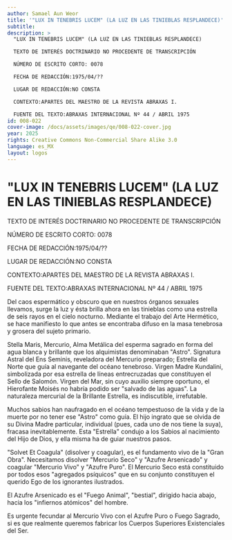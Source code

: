 ```yaml
---
author: Samael Aun Weor
title: '"LUX IN TENEBRIS LUCEM" (LA LUZ EN LAS TINIEBLAS RESPLANDECE)'
subtitle:
description: >
  "LUX IN TENEBRIS LUCEM" (LA LUZ EN LAS TINIEBLAS RESPLANDECE)

  TEXTO DE INTERÉS DOCTRINARIO NO PROCEDENTE DE TRANSCRIPCIÓN

  NÚMERO DE ESCRITO CORTO: 0078

  FECHA DE REDACCIÓN:1975/04/??

  LUGAR DE REDACCIÓN:NO CONSTA

  CONTEXTO:APARTES DEL MAESTRO DE LA REVISTA ABRAXAS I.

  FUENTE DEL TEXTO:ABRAXAS INTERNACIONAL Nº 44 / ABRIL 1975
id: 008-022
cover-image: /docs/assets/images/qe/008-022-cover.jpg
year: 2025
rights: Creative Commons Non-Commercial Share Alike 3.0
language: es_MX
layout: logos
---
```

# "LUX IN TENEBRIS LUCEM" (LA LUZ EN LAS TINIEBLAS RESPLANDECE)

TEXTO DE INTERÉS DOCTRINARIO NO PROCEDENTE DE TRANSCRIPCIÓN

NÚMERO DE ESCRITO CORTO: 0078

FECHA DE REDACCIÓN:1975/04/??

LUGAR DE REDACCIÓN:NO CONSTA

CONTEXTO:APARTES DEL MAESTRO DE LA REVISTA ABRAXAS I.

FUENTE DEL TEXTO:ABRAXAS INTERNACIONAL Nº 44 / ABRIL 1975

Del caos espermático y obscuro que en nuestros órganos sexuales llevamos, surge la luz y ésta brilla ahora en las tinieblas como una estrella de seis rayos en el cielo nocturno. Mediante el trabajo del Arte Hermético, se hace manifiesto lo que antes se encontraba difuso en la masa tenebrosa y grosera del sujeto primario.

Stella Maris, Mercurio, Alma Metálica del esperma sagrado en forma del agua blanca y brillante que los alquimistas denominaban "Astro". Signatura Astral del Ens Seminis, reveladora del Mercurio preparado; Estrella del Norte que guía al navegante del océano tenebroso. Virgen Madre Kundalini, simbolizada por esa estrella de líneas entrecruzadas que constituyen el Sello de Salomón. Virgen del Mar, sin cuyo auxilio siempre oportuno, el Hierofante Moisés no habría podido ser "salvado de las aguas". La naturaleza mercurial de la Brillante Estrella, es indiscutible, irrefutable.

Muchos sabios han naufragado en el océano tempestuoso de la vida y de la muerte por no tener ese "Astro" como guía. El hijo ingrato que se olvida de su Divina Madre particular, individual (pues, cada uno de nos tiene la suya), fracasa inevitablemente. Esta "Estrella" condujo a los Sabios al nacimiento del Hijo de Dios, y ella misma ha de guiar nuestros pasos.

"Solvet Et Coagula" (disolver y coagular), es el fundamento vivo de la "Gran Obra". Necesitamos disolver "Mercurio Seco" y "Azufre Arsenicado" y coagular "Mercurio Vivo" y "Azufre Puro". El Mercurio Seco está constituido por todos esos "agregados psíquicos" que en su conjunto constituyen el querido Ego de los ignorantes ilustrados.

El Azufre Arsenicado es el "Fuego Animal", "bestial", dirigido hacia abajo, hacia los "infiernos atómicos" del hombre.

Es urgente fecundar al Mercurio Vivo con el Azufre Puro o Fuego Sagrado, si es que realmente queremos fabricar los Cuerpos Superiores Existenciales del Ser.

